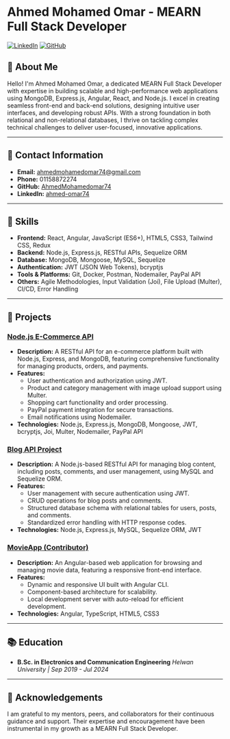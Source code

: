 # Ahmed Mohamed Omar - MEARN Full Stack Developer
[![LinkedIn](https://img.shields.io/badge/LinkedIn-Connect-blue)](https://www.linkedin.com/in/ahmed-omar74/)
[![GitHub](https://img.shields.io/badge/GitHub-Follow-black)](https://github.com/AhmedMohamedomar74)

## 👋 About Me
Hello! I'm Ahmed Mohamed Omar, a dedicated MEARN Full Stack Developer with expertise in building scalable and high-performance web applications using MongoDB, Express.js, Angular, React, and Node.js. I excel in creating seamless front-end and back-end solutions, designing intuitive user interfaces, and developing robust APIs. With a strong foundation in both relational and non-relational databases, I thrive on tackling complex technical challenges to deliver user-focused, innovative applications.

---

## 📧 Contact Information
- **Email:** ahmedmohamedomar74@gmail.com
- **Phone:** 01158872274
- **GitHub:** [AhmedMohamedomar74](https://github.com/AhmedMohamedomar74)
- **LinkedIn:** [ahmed-omar74](https://www.linkedin.com/in/ahmed-omar74/)

---

## 🔧 Skills
- **Frontend:** React, Angular, JavaScript (ES6+), HTML5, CSS3, Tailwind CSS, Redux
- **Backend:** Node.js, Express.js, RESTful APIs, Sequelize ORM
- **Database:** MongoDB, Mongoose, MySQL, Sequelize
- **Authentication:** JWT (JSON Web Tokens), bcryptjs
- **Tools & Platforms:** Git, Docker, Postman, Nodemailer, PayPal API
- **Others:** Agile Methodologies, Input Validation (Joi), File Upload (Multer), CI/CD, Error Handling

---

## 🚀 Projects
### [Node.js E-Commerce API](https://github.com/AhmedMohamedomar74/ITI-NodeJS-Ecommerce)
- **Description:** A RESTful API for an e-commerce platform built with Node.js, Express, and MongoDB, featuring comprehensive functionality for managing products, orders, and payments.
- **Features:**
  - User authentication and authorization using JWT.
  - Product and category management with image upload support using Multer.
  - Shopping cart functionality and order processing.
  - PayPal payment integration for secure transactions.
  - Email notifications using Nodemailer.
- **Technologies:** Node.js, Express.js, MongoDB, Mongoose, JWT, bcryptjs, Joi, Multer, Nodemailer, PayPal API

### [Blog API Project](https://github.com/AhmedMohamedomar74/Blog-API-Project)
- **Description:** A Node.js-based RESTful API for managing blog content, including posts, comments, and user management, using MySQL and Sequelize ORM.
- **Features:**
  - User management with secure authentication using JWT.
  - CRUD operations for blog posts and comments.
  - Structured database schema with relational tables for users, posts, and comments.
  - Standardized error handling with HTTP response codes.
- **Technologies:** Node.js, Express.js, MySQL, Sequelize ORM, JWT

### [MovieApp (Contributor)](https://github.com/hageramadan/MovieApp)
- **Description:** An Angular-based web application for browsing and managing movie data, featuring a responsive front-end interface.
- **Features:**
  - Dynamic and responsive UI built with Angular CLI.
  - Component-based architecture for scalability.
  - Local development server with auto-reload for efficient development.
- **Technologies:** Angular, TypeScript, HTML5, CSS3

---

## 📚 Education
- **B.Sc. in Electronics and Communication Engineering**
  *Helwan University | Sep 2019 - Jul 2024*

---

## 🌟 Acknowledgements
I am grateful to my mentors, peers, and collaborators for their continuous guidance and support. Their expertise and encouragement have been instrumental in my growth as a MEARN Full Stack Developer.
